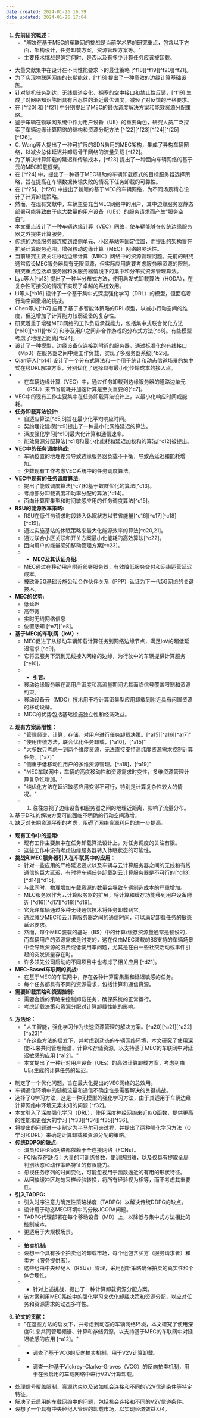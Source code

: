 ```yaml
---
date created: 2024-01-26 16:59
date updated: 2024-01-26 17:04
---
```


1. **先前研究概述：**
   - "解决在基于MEC的车联网的挑战是当前学术界的研究重点，包含以下方面，架构设计，任务卸载方案，资源管理方案等。"
   - 主要技术挑战是确定何时、是否以及有多少计算任务应该被卸载。

- 大量文献集中在设计在不同性能要求下的最佳策略 [^f18][^f19][^f20][^f21]。
- 为了实现物联网网络的长期能效，[^f18] 提出了一种高效的边缘计算基础设施。
- 针对随机任务到达、无线信道变化、拥塞的空中接口和禁止性反馈，[^f19] 生成了对网络知识陈旧具有容忍性的渐近最优调度，减轻了对反馈的严格要求。
- 在 [^f20] 和 [^f21] 中分别提出了MEC的最优调度解决方案和能效资源分配策略。
- 鉴于车辆在物联网系统中作为用户设备（UE）的重要角色，研究人员广泛探索了车辆边缘计算网络的结构和资源分配方法 [^f22][^f23][^f24][^f25][^f26]。
- C. Wang等人提出了一种可扩展的SDN启用的MEC架构，集成了异构车辆网络，以减少总体延迟并卸载骨干网络的流量负载 [^f22]。
- 为了解决计算卸载的延迟和传输成本，[^f23] 提出了一种面向车辆网络的基于云的MEC卸载框架。
- 在 [^f24] 中，提出了一种基于MEC辅助的车辆卸载模式的目标服务器选择策略，旨在提高在车辆数据传输失败的情况下任务卸载的可靠性。
- 在 [^f25]、[^f26] 中提出了新颖的基于MEC的车辆网络，为不同场景精心设计了计算卸载策略。
- 然而，在现有文献中，车辆主要充当MEC网络中的用户，其中边缘服务器静态部署可能导致由于庞大数量的用户设备（UEs）的服务请求而产生“服务空白”。
- 本文重点设计了一种车辆边缘计算（VEC）网络，使车辆能够在传统边缘服务器之外提供计算服务。
- 传统的边缘服务器连接到路侧单元、小区基站等固定位置，而提出的架构旨在扩展计算服务范围，增强移动边缘计算（MEC）网络的灵活性。
- 当前研究主要关注移动边缘计算（MEC）网络中的资源管理问题。先前的研究通常假设MEC服务器具有无限资源，但实际应用需要考虑服务器资源的限制。研究重点包括单服务器和多服务器情境下的集中和分布式资源管理算法。
- Lyu等人[^b13] 提出了一种半分布式方法，使用启发式卸载算法（HODA），在复杂性可接受的情况下实现了卓越的系统效用。
- Li等人[^b16] 设计了一个基于集中式深度强化学习（DRL）的模型，但面临着行动空间激增的挑战。
- Chen等人[^b7] 应用了基于多智能体策略的DRL模型，以减小行动空间的维度，但这增加了计算能力较弱设备的复杂性。
- 研究着重于增强MEC网络的工作负载承载能力，包括集中式联合优化方法[^b10][^b11][^b12] 和涉及用户之间非合作游戏的分布式方法[^b8]。有些模型考虑了地理近距离[^b24]。
- 设计了一种模型，边缘设备仅连接到附近的服务器，通过标准化的有线接口（Mp3）在服务器之间中继工作负载，实现了多服务器系统[^b25]。
- Qian等人[^b14] 设计了一个分布式算法和一个用于统计和动态信道场景的集中式在线DRL解决方案，分别优化了选择具有最小化传输成本的接入点。
- - 在车辆边缘计算（VEC）中，通过任务卸载到边缘服务器的道路边单元（RSU）来节省能耗并加速计算是至关重要的[^c7]。
- VEC中的现有工作主要集中在任务卸载算法设计上，以最小化响应时间或能耗。
- **任务卸载算法设计:**
  - 自适应算法[^c5,8]旨在最小化平均响应时间。
  - 契约理论建模[^c9]提出了一种最小化网络延迟的算法。
  - 深度强化学习[^c10]最大化计算和通信速率。
  - 能效资源分配算法[^c11]和最小化能耗和延迟加权和的算法[^c12]被提出。
- **VEC中的任务调度挑战:**
  - 车辆位置的地理差异导致边缘服务器负载不平衡，导致高延迟和能耗增加。
  - 少数现有工作考虑VEC系统中的任务调度算法。
- **VEC中现有的任务调度算法:**
  - 提出了能效调度算法[^c7]和基于蚁群优化的算法[^c13]。
  - 考虑部分卸载调度和功率分配的算法[^c14]。
  - 面向计算密集型和时间敏感应用的任务调度算法[^c15]。
- **RSU的能源效率策略:**
  - RSU在低任务请求时段转入休眠状态以节省能量[^c16][^c17][^c18][^c19]。
  - 通过实施基站的休眠策略来最大化能源效率的算法[^c20,21]。
  - 通过联合小区关联和开关方案最小化能耗的高效算法[^c22]。
  - 面向用户的能量感知移动管理方案[^c23]。
  - - **MEC及其认证介绍:**
  - MEC通过在移动用户附近部署服务器，有效降低服务交付和网络运营延迟成本。
  - 被欧洲5G基础设施公私合作伙伴关系（PPP）认证为下一代5G网络的关键技术。
- **MEC的优势:**
  - 低延迟
  - 高带宽
  - 实时无线网络信息
  - 位置感知 [^e7][^e8]。
- **基于MEC的车联网（IoV）:**
  - MEC促进了从移动车辆卸载计算任务到网络边缘节点，满足IoV的超低延迟需求 [^e9]。
  - 它将云服务下沉到无线接入网络的边缘，为行驶中的车辆提供计算服务 [^e10]。
  - - **引言:**
  - 移动边缘服务器在高用户密度和高流量期间尤其面临信号覆盖限制和资源约束。
  - 移动设备云（MDC）技术用于将计算密集型应用卸载到附近具有闲置资源的移动设备。
  - MDC的优势包括基础设施独立性和经济效益。

2. **现有方案局限性：**
   - "管理频谱，计算，存储，对用户进行任务卸载决策。[^a15][^a16][^a17]"
   - "使用传统方法，联合优化任务卸载，[^a10]，[^a15]"
   - "大多数只考虑一到两个维度资源，无法直接支持高纬度资源需求控制计算任务。[^a7]"
   - "侧重于低移动性用户的多维资源管理。[^a18]，[^a19]"
   - "MEC车联网中，车辆的高度移动性和资源需求时变性，多维资源管理计算复杂性增加。"
   - "纯优化方法在延迟敏感应用变得不可行，特别是计算复杂性较大的情况。"
   - 1. 往往忽视了边缘设备和服务器之间的地理近距离，影响了流量分布。
3. 基于DRL的解决方案可能面临不明确的行动空间激增。
4. 缺乏对长期资源平衡的考虑，阻碍了网络资源利用的进一步提高。

- **现有工作中的差距:**
  - 现有工作主要集中在任务卸载算法设计上，对任务调度的关注有限。
  - 这些工作中没有考虑边缘服务器转入休眠状态的可能性。
- **挑战和MEC服务器引入在车联网中的应用：**
  - 针对一些应用的严格延迟要求以及车辆与云计算服务器之间的无线和有线通信的巨大延迟，有时将车辆任务卸载到云计算服务器是不可行的[^d13][^d14][^d15]。
  - 与此同时，物理增加车载资源的数量会导致车辆制造成本的严重增加。
  - MEC服务器作为云计算服务器的扩展，将计算和缓存功能移到用户设备附近 [^d16][^d17][^d18][^d19]。
  - 它允许车辆通过多种无线通信技术将任务卸载到它。
  - 通过减少MEC和云计算服务器之间的通信时间，可以满足卸载任务的敏感延迟要求。
  - 然而，每个MEC装载的基站（BS）中的计算/缓存资源量通常是预设的，而车辆用户的资源需求是时变的，这在仅由MEC装载的BS支持的车辆场景中会导致资源的浪费或低使用率问题，尤其是在由一些社交活动或事件引起的突发流量存在时。
  - 许多领先公司启动的不同项目中也考虑了相关应用 [^d21]。
- **MEC-Based车联网的挑战:**
  - 在基于MEC的车联网中，存在各种计算密集型和延迟敏感的任务。
  - 每个任务都具有不同的资源需求，包括计算和通信资源。
- **需要卸载策略和资源控制:**
  - 需要合适的策略来控制卸载任务，确保系统的正常运行。
  - 考虑卸载决策和资源分配对计算卸载性能的影响。

5. **方法论：**
   - "人工智能，强化学习作为快速资源管理的解决方案。[^a20][^a21][^a22][^a23]"
   - "在这些方法的启发下，并考虑到动态的车辆网络环境，本文研究了使用深度RL来共同管理频谱、计算和存储资源，以支持基于MEC的车联网中对延迟敏感的应用 [^a12]。"
   - 本文提出了一种针对用户设备（UEs）的高效计算卸载方案，考虑到由UEs生成的计算任务的延迟。

- 制定了一个优化问题，旨在最大化提出的VEC网络的总效用。
- 车辆通信环境中的随机流量和通信不确定性是需要解决的关键挑战。
- 选择了Q学习方法，这是一种无模型的强化学习方法，由于其适用于车辆边缘计算网络中环境元素未知的问题 [^f32]。
- 本文引入了深度强化学习（DRL），使用深度神经网络来近似Q函数，提供更高的性能和更强大的学习 [^f33][^f34][^f35][^f36]。
- 将提出的问题进一步制定为半马尔可夫过程，并提出了两种强化学习方法（Q学习和DRL）来确定计算卸载和资源分配的策略。
- **传统DDPG的缺点:**
  - 演员和评论家网络都依赖于全连接网络（FCNs）。
  - FCNs存在缺点：大量的可训练参数，使训练困难，以及仅具有提取全局判别状态和动作策略特征的有限能力。
  - 忽视任务序列的时间变化，可能忽视用于函数逼近的有用的形状特征。
  - 从回放缓冲区均匀采样经验转换，将所有经验视为相等，而不考虑其重要性。
- **引入TADPG:**
  - 引入时序注意力确定性策略梯度（TADPG）以解决传统DDPG的缺点。
  - 设计用于动态MEC环境中的分散JCORA问题。
  - TADPG代理部署在每个移动设备（MD）上，以降低与集中式方法相比的控制成本。
  - 更适用于大规模场景。
- - **拍卖机制:**
  - 设想一个具有多个拍卖组的卸载市场，每个组包含买方（服务请求者）和卖方（服务提供者）。
  - 这些组由中央经纪人（RSUs）管理，采用创新策略确保拍卖的真实性和个体合理性。
  - - 针对上述挑战，提出了一种计算卸载资源分配方案。
  - 该方案利用MEC系统中的强化学习来优化卸载决策和资源分配，以应对任务和资源需求的动态多样性。

6. **论文的贡献：**
   - "在这些方法的启发下，并考虑到动态的车辆网络环境，本文研究了使用深度RL来共同管理频谱、计算和存储资源，以支持基于MEC的车联网中对延迟敏感的应用 [^a12]。"
   - - 调查了基于VCG的反向拍卖机制，用于V2V计算卸载。
   - - 调查一种基于Vickrey–Clarke–Groves（VCG）的反向拍卖机制，用于在云启用的车载网络中进行V2V计算卸载。

- 处理信号覆盖限制、资源约束以及诸如机会连接和不同的V2V信道条件等特定特征。
- 解决了云启用的车载网络中的问题，包括机会连接和不同的V2V信道条件。
- 设想了一个具有中央经纪人管理的卸载市场，以实现经济效益7.\4。
